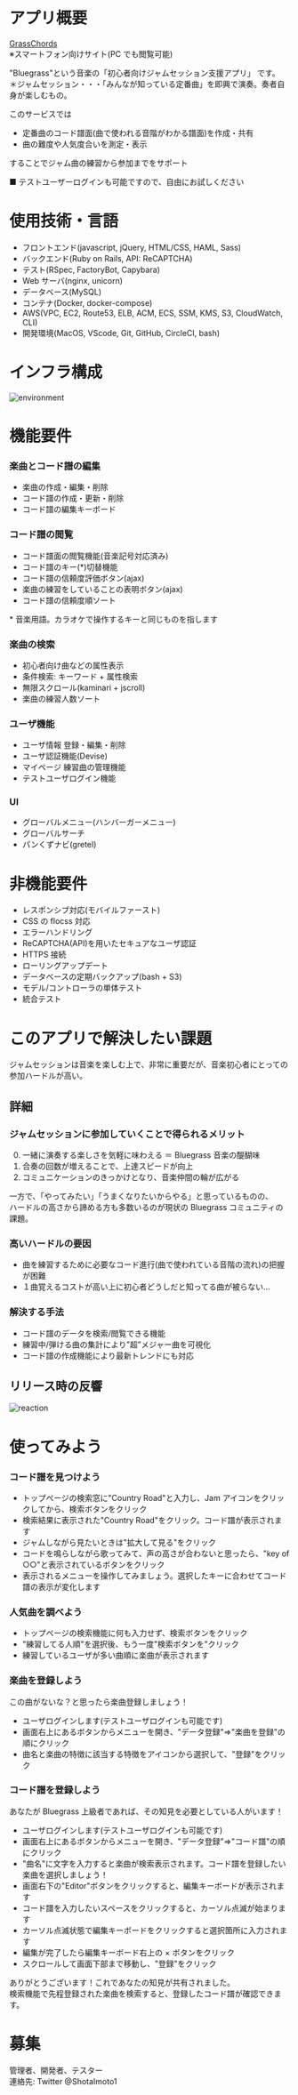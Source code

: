 # アプリ概要

[GrassChords](https://grasschords.com "GrassChords")<br>
※スマートフォン向けサイト(PC でも閲覧可能)

"Bluegrass"という音楽の「初心者向けジャムセッション支援アプリ」 です。<br>
＊ジャムセッション・・・「みんなが知っている定番曲」を即興で演奏。奏者自身が楽しむもの。

このサービスでは

- 定番曲のコード譜面(曲で使われる音階がわかる譜面)を作成・共有
- 曲の難度や人気度合いを測定・表示

することでジャム曲の練習から参加までをサポート

■ テストユーザーログインも可能ですので、自由にお試しください

# 使用技術・言語

- フロントエンド(javascript, jQuery, HTML/CSS, HAML, Sass)
- バックエンド(Ruby on Rails, API: ReCAPTCHA)
- テスト(RSpec, FactoryBot, Capybara)
- Web サーバ(nginx, unicorn)
- データベース(MySQL)
- コンテナ(Docker, docker-compose)
- AWS(VPC, EC2, Route53, ELB, ACM, ECS, SSM, KMS, S3, CloudWatch, CLI)
- 開発環境(MacOS, VScode, Git, GitHub, CircleCI, bash)

# インフラ構成

![environment](./public/images/GrassChords_Env.png)

# 機能要件

### 楽曲とコード譜の編集

- 楽曲の作成・編集・削除
- コード譜の作成・更新・削除
- コード譜の編集キーボード

### コード譜の閲覧

- コード譜面の閲覧機能(音楽記号対応済み)
- コード譜のキー(\*)切替機能
- コード譜の信頼度評価ボタン(ajax)
- 楽曲の練習をしていることの表明ボタン(ajax)
- コード譜の信頼度順ソート

\* 音楽用語。カラオケで操作するキーと同じものを指します

### 楽曲の検索

- 初心者向け曲などの属性表示
- 条件検索: キーワード + 属性検索
- 無限スクロール(kaminari + jscroll)
- 楽曲の練習人数ソート

### ユーザ機能

- ユーザ情報 登録・編集・削除
- ユーザ認証機能(Devise)
- マイページ 練習曲の管理機能
- テストユーザログイン機能

### UI

- グローバルメニュー(ハンバーガーメニュー)
- グローバルサーチ
- パンくずナビ(gretel)

# 非機能要件

- レスポンシブ対応(モバイルファースト)
- CSS の flocss 対応
- エラーハンドリング
- ReCAPTCHA(API)を用いたセキュアなユーザ認証
- HTTPS 接続
- ローリングアップデート
- データベースの定期バックアップ(bash + S3)
- モデル/コントローラの単体テスト
- 統合テスト

# このアプリで解決したい課題

ジャムセッションは音楽を楽しむ上で、非常に重要だが、音楽初心者にとっての参加ハードルが高い。

## 詳細

### ジャムセッションに参加していくことで得られるメリット

0. 一緒に演奏する楽しさを気軽に味わえる ＝ Bluegrass 音楽の醍醐味
1. 合奏の回数が増えることで、上達スピードが向上
2. コミュニケーションのきっかけとなり、音楽仲間の輪が広がる

一方で、「やってみたい」「うまくなりたいからやる」と思っているものの、<br>
ハードルの高さから諦める方も多数いるのが現状の Bluegrass コミュニティの課題。

### 高いハードルの要因

- 曲を練習するために必要なコード進行(曲で使われている音階の流れ)の把握が困難
- １曲覚えるコストが高い上に初心者どうしだと知ってる曲が被らない…

### 解決する手法

- コード譜のデータを検索/閲覧できる機能
- 練習中/弾ける曲の集計により”超”メジャー曲を可視化
- コード譜の作成機能により最新トレンドにも対応

## リリース時の反響

![reaction](./public/images/GC_reaction.png)

# 使ってみよう

### コード譜を見つけよう

- トップページの検索窓に"Country Road"と入力し、Jam アイコンをクリックしてから、検索ボタンをクリック
- 検索結果に表示された"Country Road"をクリック。コード譜が表示されます
- ジャムしながら見たいときは"拡大して見る"をクリック
- コードを鳴らしながら歌ってみて、声の高さが合わないと思ったら、"key of ○○"と表示されているボタンをクリック
- 表示されるメニューを操作してみましょう。選択したキーに合わせてコード譜の表示が変化します

### 人気曲を調べよう

- トップページの検索機能に何も入力せず、検索ボタンをクリック
- "練習してる人順"を選択後、もう一度"検索ボタンを"クリック
- 練習しているユーザが多い曲順に楽曲が表示されます

### 楽曲を登録しよう

この曲がないな？と思ったら楽曲登録しましょう！

- ユーザログインします(テストユーザログインも可能です)
- 画面右上にあるボタンからメニューを開き、"データ登録"=>"楽曲を登録"の順にクリック
- 曲名と楽曲の特徴に該当する特徴をアイコンから選択して、"登録"をクリック

### コード譜を登録しよう

あなたが Bluegrass 上級者であれば、その知見を必要としている人がいます！

- ユーザログインします(テストユーザログインも可能です)
- 画面右上にあるボタンからメニューを開き、"データ登録"=>"コード譜"の順にクリック
- "曲名"に文字を入力すると楽曲が検索表示されます。コード譜を登録したい楽曲を選択しましょう！
- 画面右下の"Editor"ボタンをクリックすると、編集キーボードが表示されます
- コード譜を入力したいスペースをクリックすると、カーソル点滅が始まります
- カーソル点滅状態で編集キーボードをクリックすると選択箇所に入力されます
- 編集が完了したら編集キーボード右上の × ボタンをクリック
- スクロールして画面下部まで移動し、"登録"をクリック

ありがとうございます！これであなたの知見が共有されました。<br>
検索機能で先程登録された楽曲を検索すると、登録したコード譜が確認できます。

# 募集

管理者、開発者、テスター<br>
連絡先: Twitter @ShotaImoto1
